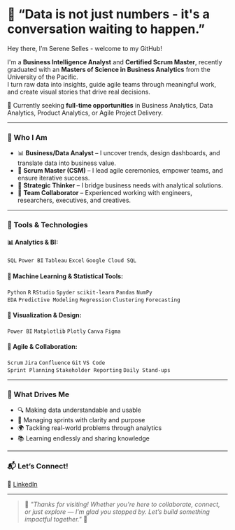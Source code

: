 # 🌟 “Data is not just numbers - it's a conversation waiting to happen.”  

Hey there, I’m Serene Selles - welcome to my GitHub!

I'm a **Business Intelligence Analyst** and **Certified Scrum Master**, recently graduated with an **Masters of Science in Business Analytics** from the University of the Pacific.  
I turn raw data into insights, guide agile teams through meaningful work, and create visual stories that drive real decisions.

📌 Currently seeking **full-time opportunities** in Business Analytics, Data Analytics, Product Analytics, or Agile Project Delivery.

---

### 💼 Who I Am

- 📊 **Business/Data Analyst** – I uncover trends, design dashboards, and translate data into business value.  
- 🧠 **Scrum Master (CSM)** – I lead agile ceremonies, empower teams, and ensure iterative success.  
- 🎯 **Strategic Thinker** – I bridge business needs with analytical solutions.  
- 🤝 **Team Collaborator** – Experienced working with engineers, researchers, executives, and creatives.  

---

### 🔧 Tools & Technologies

#### 📊 Analytics & BI:
`SQL` `Power BI` `Tableau` `Excel` `Google Cloud SQL`

#### 🧠 Machine Learning & Statistical Tools:
`Python` `R` `RStudio` `Spyder` `scikit-learn` `Pandas` `NumPy`  
`EDA` `Predictive Modeling` `Regression` `Clustering` `Forecasting`

#### 🎨 Visualization & Design:
`Power BI` `Matplotlib` `Plotly` `Canva` `Figma`

#### 🚀 Agile & Collaboration:
`Scrum` `Jira` `Confluence` `Git` `VS Code`  
`Sprint Planning` `Stakeholder Reporting` `Daily Stand-ups`

---

### 🌱 What Drives Me

- 🔍 Making data understandable and usable  
- 🧭 Managing sprints with clarity and purpose  
- 🌍 Tackling real-world problems through analytics  
- 📚 Learning endlessly and sharing knowledge  

---

### 📬 Let’s Connect!

💼 [LinkedIn](https://www.linkedin.com/serenecelles)  

---

> 💬 *"Thanks for visiting! Whether you're here to collaborate, connect, or just explore — I’m glad you stopped by. Let’s build something impactful together."* 🚀
